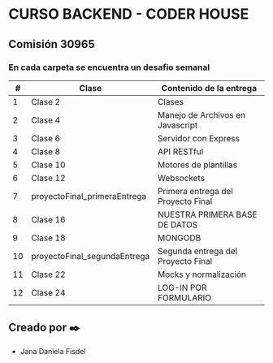 # CURSO BACKEND - CODER HOUSE

## Comisión 30965

### En cada carpeta se encuentra un desafio semanal


| # | Clase |Contenido de la entrega|
| ------| ----------- | ------------- |
| 1 | Clase 2  | Clases |
| 2 | Clase 4  | Manejo de Archivos en Javascript |
| 3 | Clase 6  | Servidor con Express |
| 4 | Clase 8  | API RESTful |
| 5 | Clase 10 | Motores de plantillas |
| 6 | Clase 12 | Websockets | 
| 7 | proyectoFinal_primeraEntrega| Primera entrega del Proyecto Final | 
| 8 | Clase 16 | NUESTRA PRIMERA BASE DE DATOS | 
| 9 | Clase 18 | MONGODB |
|10 | proyectoFinal_segundaEntrega| Segunda entrega del Proyecto Final |
|11 | Clase 22 | Mocks y normalización |
|12 | Clase 24 | LOG-IN POR FORMULARIO |


## Creado por ✒️
- Jana Daniela Fisdel